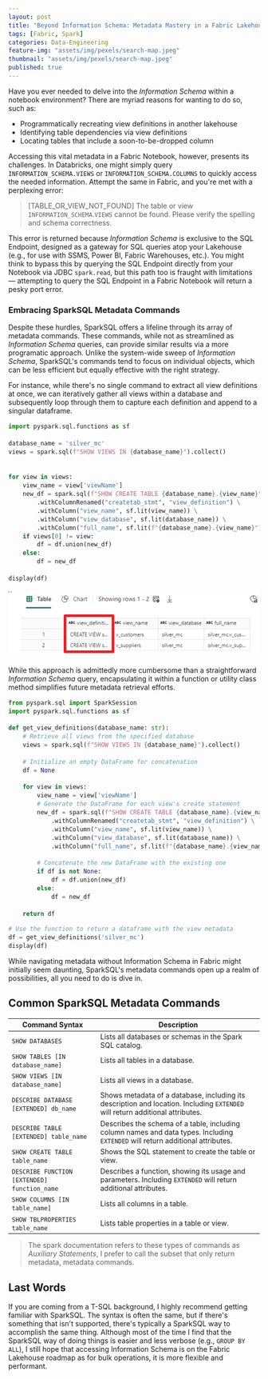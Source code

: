 ```yaml
---
layout: post
title: "Beyond Information Schema: Metadata Mastery in a Fabric Lakehouse"
tags: [Fabric, Spark]
categories: Data-Engineering
feature-img: "assets/img/pexels/search-map.jpeg"
thumbnail: "assets/img/pexels/search-map.jpeg"
published: true
---
```

Have you ever needed to delve into the _Information Schema_ within a notebook environment? There are myriad reasons for wanting to do so, such as:
- Programmatically recreating view definitions in another lakehouse
- Identifying table dependencies via view definitions
- Locating tables that include a soon-to-be-dropped column

Accessing this vital metadata in a Fabric Notebook, however, presents its challenges. In Databricks, one might simply query `INFORMATION_SCHEMA.VIEWS` or `INFORMATION_SCHEMA.COLUMNS` to quickly access the needed information. Attempt the same in Fabric, and you're met with a perplexing error:
> [TABLE_OR_VIEW_NOT_FOUND] The table or view `INFORMATION_SCHEMA`.`VIEWS` cannot be found. Please verify the spelling and schema correctness.

This error is returned because _Information Schema_ is exclusive to the SQL Endpoint, designed as a gateway for SQL queries atop your Lakehouse (e.g., for use with SSMS, Power BI, Fabric Warehouses, etc.). You might think to bypass this by querying the SQL Endpoint directly from your Notebook via JDBC `spark.read`, but this path too is fraught with limitations — attempting to query the SQL Endpoint in a Fabric Notebook will return a pesky port error.

### Embracing SparkSQL Metadata Commands
Despite these hurdles, SparkSQL offers a lifeline through its array of metadata commands. These commands, while not as streamlined as _Information Schema_ queries, can provide similar results via a more programatic approach. Unlike the system-wide sweep of _Information Schema_, SparkSQL's commands tend to focus on individual objects, which can be less efficient but equally effective with the right strategy.

For instance, while there's no single command to extract all view definitions at once, we can iteratively gather all views within a database and subsequently loop through them to capture each definition and append to a singular dataframe.

```python
import pyspark.sql.functions as sf

database_name = 'silver_mc'
views = spark.sql(f"SHOW VIEWS IN {database_name}").collect()


for view in views:
    view_name = view['viewName']
    new_df = spark.sql(f"SHOW CREATE TABLE {database_name}.{view_name}") \
        .withColumnRenamed("createtab_stmt", "view_definition") \
        .withColumn("view_name", sf.lit(view_name)) \
        .withColumn("view_database", sf.lit(database_name)) \
        .withColumn("full_name", sf.lit(f"{database_name}.{view_name}"))
    if views[0] != view:
        df = df.union(new_df)
    else:
        df = new_df

display(df)
```

![Get view definitions](/assets/img/posts/Fabric-Lakehouse-Information-Schema/results.png)

While this approach is admittedly more cumbersome than a straightforward _Information Schema_ query, encapsulating it within a function or utility class method simplifies future metadata retrieval efforts.

```python
from pyspark.sql import SparkSession
import pyspark.sql.functions as sf

def get_view_definitions(database_name: str):
    # Retrieve all views from the specified database
    views = spark.sql(f"SHOW VIEWS IN {database_name}").collect()
    
    # Initialize an empty DataFrame for concatenation
    df = None

    for view in views:
        view_name = view['viewName']
        # Generate the DataFrame for each view's create statement
        new_df = spark.sql(f"SHOW CREATE TABLE {database_name}.{view_name}") \
            .withColumnRenamed("createtab_stmt", "view_definition") \
            .withColumn("view_name", sf.lit(view_name)) \
            .withColumn("view_database", sf.lit(database_name)) \
            .withColumn("full_name", sf.lit(f"{database_name}.{view_name}"))
        
        # Concatenate the new DataFrame with the existing one
        if df is not None:
            df = df.union(new_df)
        else:
            df = new_df

    return df
```

```python
# Use the function to return a dataframe with the view metadata
df = get_view_definitions('silver_mc')
display(df)
```

While navigating metadata without Information Schema in Fabric might initially seem daunting, SparkSQL's metadata commands open up a realm of possibilities, all you need to do is dive in.

## Common SparkSQL Metadata Commands

| Command Syntax                          | Description                                             |
|-----------------------------------------|---------------------------------------------------------|
| `SHOW DATABASES`                        | Lists all databases or schemas in the Spark SQL catalog.           |
| `SHOW TABLES [IN database_name]`        | Lists all tables in a database.                         |
| `SHOW VIEWS [IN database_name]`         | Lists all views in a database.                          |
| `DESCRIBE DATABASE [EXTENDED] db_name`  | Shows metadata of a database, including its description and location. Including `EXTENDED` will return additional attributes. |
| `DESCRIBE TABLE [EXTENDED] table_name`  | Describes the schema of a table, including column names and data types. Including `EXTENDED` will return additional attributes. |
| `SHOW CREATE TABLE table_name`          | Shows the SQL statement to create the table or view.    |
| `DESCRIBE FUNCTION [EXTENDED] function_name` | Describes a function, showing its usage and parameters. Including `EXTENDED` will return additional attributes. |
| `SHOW COLUMNS [IN table_name]`          | Lists all columns in a table.                           |
| `SHOW TBLPROPERTIES table_name`          | Lists table properties in a table or view.             |

> The spark documentation refers to these types of commands as _Auxiliary Statements_, I prefer to call the subset that only return metadata, metadata commands.

## Last Words
If you are coming from a T-SQL background, I highly recommend getting familiar with SparkSQL. The syntax is often the same, but if there's something that isn't supported, there's typically a SparkSQL way to accomplish the same thing. Although most of the time I find that the SparkSQL way of doing things is easier and less verbose (e.g., `GROUP BY ALL`), I still hope that accessing Information Schema is on the Fabric Lakehouse roadmap as for bulk operations, it is more flexible and performant.